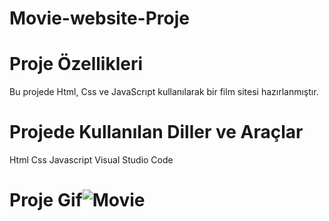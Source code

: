 # Movie-website-Proje
# Proje Özellikleri
Bu projede Html, Css ve JavaScrıpt kullanılarak bir film sitesi hazırlanmıştır.

# Projede Kullanılan Diller ve Araçlar
Html
Css
Javascript
Visual Studio Code

# Proje Gif![Movie](https://github.com/user-attachments/assets/74b62ddc-75e8-4674-b7e4-a22290341ed3)
